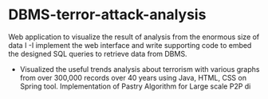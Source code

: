 # DBMS-terror-attack-analysis
Web application to visualize the result of analysis from the enormous size of data                                                                                                I -I implement the web interface and write supporting code to embed the designed SQL queries to retrieve
data from DBMS.
- Visualized the useful trends analysis about terrorism with various graphs from over 300,000 records over
40 years using Java, HTML, CSS on Spring tool.
Implementation of Pastry Algorithm for Large scale P2P di
